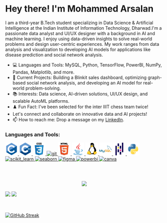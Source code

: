 # Hey there! I'm Mohammed Arsalan

I am a third-year B.Tech student specializing in Data Science & Artificial Intelligence at the Indian Institute of Information Technology, Dharwad.I'm a passionate data analyst and UI/UX designer with a background in AI and machine learning. I enjoy using data-driven insights to solve real-world problems and design user-centric experiences. My work ranges from data analysis and visualization to developing AI models for applications like disease prediction and social network analysis.

- 💻 Languages and Tools: MySQL, Python, TensorFlow, PowerBI, NumPy, Pandas, Matplotlib, and more.
- 🚀 Current Projects: Building a Blinkit sales dashboard, optimizing graph-based social network analysis, and developing an AI model for real-world problem-solving.
- 📚 Interests: Data science, AI-driven solutions, UI/UX design, and scalable AutoML platforms.
- ♟️ Fun Fact: I've been selected for the inter IIIT chess team twice!
- Let's connect and collaborate on innovative data and AI projects!
- 📫 How to reach me: Drop a message on my [LinkedIn](www.linkedin.com/in/mohammed-arsalan-58543a305).

<h3 align="left">Languages and Tools:</h3>
<p align="left">
  <a href="https://www.cprogramming.com/" target="_blank" rel="noreferrer">
    <img src="https://raw.githubusercontent.com/devicons/devicon/master/icons/c/c-original.svg" alt="c" width="40" height="40"/>
  </a>
  <a href="https://www.w3schools.com/cpp/" target="_blank" rel="noreferrer">
    <img src="https://raw.githubusercontent.com/devicons/devicon/master/icons/cplusplus/cplusplus-original.svg" alt="cplusplus" width="40" height="40"/>
  </a>
  <a href="https://www.w3schools.com/css/" target="_blank" rel="noreferrer">
    <img src="https://raw.githubusercontent.com/devicons/devicon/master/icons/css3/css3-original-wordmark.svg" alt="css3" width="40" height="40"/>
  </a>
  <a href="https://git-scm.com/" target="_blank" rel="noreferrer">
    <img src="https://www.vectorlogo.zone/logos/git-scm/git-scm-icon.svg" alt="git" width="40" height="40"/>
  </a>
  <a href="https://www.w3.org/html/" target="_blank" rel="noreferrer">
    <img src="https://raw.githubusercontent.com/devicons/devicon/master/icons/html5/html5-original-wordmark.svg" alt="html5" width="40" height="40"/>
  </a>
  <a href="https://www.java.com" target="_blank" rel="noreferrer">
    <img src="https://raw.githubusercontent.com/devicons/devicon/master/icons/java/java-original.svg" alt="java" width="40" height="40"/>
  </a>
  <a href="https://www.linux.org/" target="_blank" rel="noreferrer">
    <img src="https://raw.githubusercontent.com/devicons/devicon/master/icons/linux/linux-original.svg" alt="linux" width="40" height="40"/>
  </a>
  <a href="https://www.mysql.com/" target="_blank" rel="noreferrer">
    <img src="https://raw.githubusercontent.com/devicons/devicon/master/icons/mysql/mysql-original-wordmark.svg" alt="mysql" width="40" height="40"/>
  </a>
  <a href="https://pandas.pydata.org/" target="_blank" rel="noreferrer">
    <img src="https://raw.githubusercontent.com/devicons/devicon/2ae2a900d2f041da66e950e4d48052658d850630/icons/pandas/pandas-original.svg" alt="pandas" width="40" height="40"/>
  </a>
  <a href="https://www.python.org" target="_blank" rel="noreferrer">
    <img src="https://raw.githubusercontent.com/devicons/devicon/master/icons/python/python-original.svg" alt="python" width="40" height="40"/>
  </a>
  <a href="https://scikit-learn.org/" target="_blank" rel="noreferrer">
    <img src="https://upload.wikimedia.org/wikipedia/commons/0/05/Scikit_learn_logo_small.svg" alt="scikit_learn" width="40" height="40"/>
  </a>
  <a href="https://seaborn.pydata.org/" target="_blank" rel="noreferrer">
    <img src="https://seaborn.pydata.org/_images/logo-mark-lightbg.svg" alt="seaborn" width="40" height="40"/>
  </a>
  <a href="https://www.figma.com/" target="_blank" rel="noreferrer">
    <img src="https://www.vectorlogo.zone/logos/figma/figma-icon.svg" alt="figma" width="40" height="40"/>
  </a>
  <a href="https://powerbi.microsoft.com/" target="_blank" rel="noreferrer">
    <img src="https://upload.wikimedia.org/wikipedia/commons/c/cf/New_Power_BI_Logo.svg" alt="powerbi" width="40" height="40"/>
  </a>
  <a href="https://www.canva.com/" target="_blank" rel="noreferrer">
    <img src="https://upload.wikimedia.org/wikipedia/commons/3/3f/Canva_Logo.png" alt="canva" width="40" height="40"/>
  </a>
</p>
<br><br>


<!-- <h2> 🔥 Github Stats:</h2>  -->
<p align="center">
<img src="https://i.imgur.com/YCw47Dm.gif">

   <div>
   <img width="52.7%"  src="https://github-readme-stats.vercel.app/api?username=Arsalan80425&show_icons=true&theme=radical" />
   <img width="40%"  src="https://github-readme-stats.vercel.app/api/top-langs/?username=Arsalan80425&layout=compact&theme=radical" />
   </div>
   </br></br>

[![GitHub Streak](https://streak-stats.demolab.com?user=Arsalan80425&theme=tokyonight&border_radius=6.5)](https://git.io/streak-stats)

